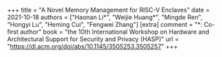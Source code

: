 +++
title = "A Novel Memory Management for RISC-V Enclaves"
date = 2021-10-18
authors = ["Haonan Li*", "Weijie Huang*", "Mingde Ren", "Hongyi Lu", "Heming Cui", "Fengwei Zhang"]
[extra]
comment = "*: Co-first author"
book = "the 10th International Workshop on Hardware and Architectural Support for Security and Privacy (HASP)"
url = "https://dl.acm.org/doi/abs/10.1145/3505253.3505257"
+++
